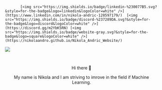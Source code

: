 
           [<img src="https://img.shields.io/badge/linkedin-%230077B5.svg?&style=for-the-badge&logo=linkedin&logoColor=white" />](https://www.linkedin.com/in/nikola-andric-128597179/)  [<img src="https://img.shields.io/badge/discord-%237289DA.svg?&style=for-the-badge&logo=discord&logoColor=white" />](https://discord.gg/m2YbK5RN) [<img src="https://img.shields.io/badge/website-gray.svg?&style=for-the-badge&logo=square&logoColor=white" />](https://nikolaandro.github.io/Nikola_Andric_Website/)
[<img src="https://img.shields.io/badge/notes-red.svg?&style=for-the-badge&logo=circle&logoColor=white" />](https://nikolaandro.github.io/)

<br>

<p align="center">
Hi there 👋
</r>

<p align="center">
My name is Nikola and I am striving to imrove in the field if Machine Learning.
 </p>
<!--
**NikolaAndro/NikolaAndro** is a ✨ _special_ ✨ repository because its `README.md` (this file) appears on your GitHub profile.

Here are some ideas to get you started:

- 🔭 I’m currently working on ...
- 🌱 I’m currently learning ...
- 👯 I’m looking to collaborate on ...
- 🤔 I’m looking for help with ...
- 💬 Ask me about ...
- 📫 How to reach me: ...
- 😄 Pronouns: ...
- ⚡ Fun fact: ...
-->
